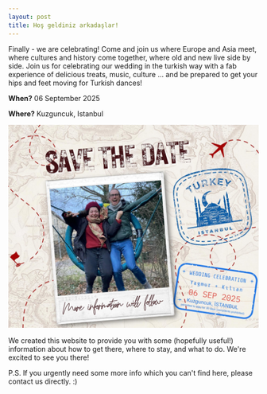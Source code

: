 ```yaml
---
layout: post
title: Hoş geldiniz arkadaşlar!
---
```


Finally - we are celebrating! Come and join us where Europe and Asia meet, where cultures and history come together, where old and new live side by side. Join us for celebrating our wedding in the turkish way with a fab experience of delicious treats, music, culture ... and be prepared to get your hips and feet moving for Turkish dances!

**When?** 06 September 2025

**Where?** Kuzguncuk, Istanbul


![image](/assets/save_the_date.png)


We created this website to provide you with some (hopefully useful!) information about how to get there, where to stay, and what to do. We're excited to see you there!


P.S. If you urgently need some more info which you can't find here, please contact us directly. :)